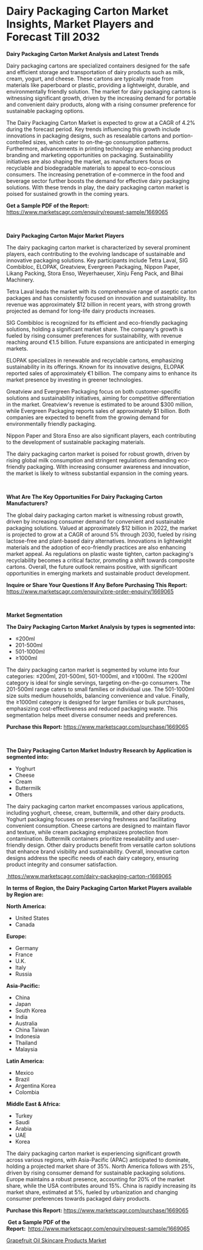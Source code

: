 <p><h1>Dairy Packaging Carton Market Insights, Market Players and Forecast Till 2032</h1></p><p><strong>Dairy Packaging Carton Market Analysis and Latest Trends</strong></p>
<p><p>Dairy packaging cartons are specialized containers designed for the safe and efficient storage and transportation of dairy products such as milk, cream, yogurt, and cheese. These cartons are typically made from materials like paperboard or plastic, providing a lightweight, durable, and environmentally friendly solution. The market for dairy packaging cartons is witnessing significant growth, driven by the increasing demand for portable and convenient dairy products, along with a rising consumer preference for sustainable packaging options.</p><p>The Dairy Packaging Carton Market is expected to grow at a CAGR of 4.2% during the forecast period. Key trends influencing this growth include innovations in packaging designs, such as resealable cartons and portion-controlled sizes, which cater to on-the-go consumption patterns. Furthermore, advancements in printing technology are enhancing product branding and marketing opportunities on packaging. Sustainability initiatives are also shaping the market, as manufacturers focus on recyclable and biodegradable materials to appeal to eco-conscious consumers. The increasing penetration of e-commerce in the food and beverage sector further boosts the demand for effective dairy packaging solutions. With these trends in play, the dairy packaging carton market is poised for sustained growth in the coming years.</p></p>
<p><strong>Get a Sample PDF of the Report:&nbsp;</strong> <a href="https://www.marketscagr.com/enquiry/request-sample/1669065?utm_campaign=3292&utm_medium=2&utm_source=Github&utm_content=ia&utm_term=06042025&utm_id=dairy-packaging-carton">https://www.marketscagr.com/enquiry/request-sample/1669065</a></p>
<p>&nbsp;</p>
<p><strong>Dairy Packaging Carton Major Market Players</strong></p>
<p><p>The dairy packaging carton market is characterized by several prominent players, each contributing to the evolving landscape of sustainable and innovative packaging solutions. Key participants include Tetra Laval, SIG Combibloc, ELOPAK, Greatview, Evergreen Packaging, Nippon Paper, Likang Packing, Stora Enso, Weyerhaeuser, Xinju Feng Pack, and Bihai Machinery.</p><p>Tetra Laval leads the market with its comprehensive range of aseptic carton packages and has consistently focused on innovation and sustainability. Its revenue was approximately $12 billion in recent years, with strong growth projected as demand for long-life dairy products increases.</p><p>SIG Combibloc is recognized for its efficient and eco-friendly packaging solutions, holding a significant market share. The company's growth is fueled by rising consumer preferences for sustainability, with revenue reaching around €1.5 billion. Future expansions are anticipated in emerging markets.</p><p>ELOPAK specializes in renewable and recyclable cartons, emphasizing sustainability in its offerings. Known for its innovative designs, ELOPAK reported sales of approximately €1 billion. The company aims to enhance its market presence by investing in greener technologies.</p><p>Greatview and Evergreen Packaging focus on both customer-specific solutions and sustainability initiatives, aiming for competitive differentiation in the market. Greatview's revenue is estimated to be around $300 million, while Evergreen Packaging reports sales of approximately $1 billion. Both companies are expected to benefit from the growing demand for environmentally friendly packaging.</p><p>Nippon Paper and Stora Enso are also significant players, each contributing to the development of sustainable packaging materials. </p><p>The dairy packaging carton market is poised for robust growth, driven by rising global milk consumption and stringent regulations demanding eco-friendly packaging. With increasing consumer awareness and innovation, the market is likely to witness substantial expansion in the coming years.</p></p>
<p>&nbsp;</p>
<p><strong>What Are The Key Opportunities For Dairy Packaging Carton Manufacturers?</strong></p>
<p><p>The global dairy packaging carton market is witnessing robust growth, driven by increasing consumer demand for convenient and sustainable packaging solutions. Valued at approximately $12 billion in 2022, the market is projected to grow at a CAGR of around 5% through 2030, fueled by rising lactose-free and plant-based dairy alternatives. Innovations in lightweight materials and the adoption of eco-friendly practices are also enhancing market appeal. As regulations on plastic waste tighten, carton packaging's recyclability becomes a critical factor, promoting a shift towards composite cartons. Overall, the future outlook remains positive, with significant opportunities in emerging markets and sustainable product development.</p></p>
<p><strong>Inquire or Share Your Questions If Any Before Purchasing This Report:</strong> <a href="https://www.marketscagr.com/enquiry/pre-order-enquiry/1669065?utm_campaign=3292&utm_medium=2&utm_source=Github&utm_content=ia&utm_term=06042025&utm_id=dairy-packaging-carton">https://www.marketscagr.com/enquiry/pre-order-enquiry/1669065</a></p>
<p>&nbsp;</p>
<p><strong>Market Segmentation</strong></p>
<p><strong>The Dairy Packaging Carton Market Analysis by types is segmented into:</strong></p>
<p><ul><li>≤200ml</li><li>201-500ml</li><li>501-1000ml</li><li>≥1000ml</li></ul></p>
<p><p>The dairy packaging carton market is segmented by volume into four categories: ≤200ml, 201-500ml, 501-1000ml, and ≥1000ml. The ≤200ml category is ideal for single servings, targeting on-the-go consumers. The 201-500ml range caters to small families or individual use. The 501-1000ml size suits medium households, balancing convenience and value. Finally, the ≥1000ml category is designed for larger families or bulk purchases, emphasizing cost-effectiveness and reduced packaging waste. This segmentation helps meet diverse consumer needs and preferences.</p></p>
<p><strong>Purchase this Report:&nbsp;</strong><a href="https://www.marketscagr.com/purchase/1669065?utm_campaign=3292&utm_medium=2&utm_source=Github&utm_content=ia&utm_term=06042025&utm_id=dairy-packaging-carton">https://www.marketscagr.com/purchase/1669065</a></p>
<p>&nbsp;</p>
<p><strong>The Dairy Packaging Carton Market Industry Research by Application is segmented into:</strong></p>
<p><ul><li>Yoghurt</li><li>Cheese</li><li>Cream</li><li>Buttermilk</li><li>Others</li></ul></p>
<p><p>The dairy packaging carton market encompasses various applications, including yoghurt, cheese, cream, buttermilk, and other dairy products. Yoghurt packaging focuses on preserving freshness and facilitating convenient consumption. Cheese cartons are designed to maintain flavor and texture, while cream packaging emphasizes protection from contamination. Buttermilk containers prioritize resealability and user-friendly design. Other dairy products benefit from versatile carton solutions that enhance brand visibility and sustainability. Overall, innovative carton designs address the specific needs of each dairy category, ensuring product integrity and consumer satisfaction.</p></p>
<p><a href="https://www.marketscagr.com/dairy-packaging-carton-r1669065?utm_campaign=3292&utm_medium=2&utm_source=Github&utm_content=ia&utm_term=06042025&utm_id=dairy-packaging-carton">&nbsp;https://www.marketscagr.com/dairy-packaging-carton-r1669065</a></p>
<p><strong>In terms of Region, the Dairy Packaging Carton Market Players available by Region are:</strong></p>
<p>
    <p> <strong> North America: </strong>
        <ul>
            <li>United States</li>
            <li>Canada</li>
        </ul>
        </p> 
    <p> <strong> Europe: </strong>
        <ul>
            <li>Germany</li>
            <li>France</li>
            <li>U.K.</li>
            <li>Italy</li>
            <li>Russia</li>
        </ul>
        </p> 
    <p> <strong> Asia-Pacific: </strong>
        <ul>
            <li>China</li>
            <li>Japan</li>
            <li>South Korea</li>
            <li>India</li>
            <li>Australia</li>
            <li>China Taiwan</li>
            <li>Indonesia</li>
            <li>Thailand</li>
            <li>Malaysia</li>
        </ul>
        </p> 
    <p> <strong> Latin America: </strong>
        <ul>
            <li>Mexico</li>
            <li>Brazil</li>
            <li>Argentina Korea</li>
            <li>Colombia</li>
        </ul>
        </p> 
    <p> <strong> Middle East & Africa: </strong>
        <ul>
            <li>Turkey</li>
            <li>Saudi</li>
            <li>Arabia</li>
            <li>UAE</li>
            <li>Korea</li>
        </ul>
    </p>
    </p>
<p><p>The dairy packaging carton market is experiencing significant growth across various regions, with Asia-Pacific (APAC) anticipated to dominate, holding a projected market share of 35%. North America follows with 25%, driven by rising consumer demand for sustainable packaging solutions. Europe maintains a robust presence, accounting for 20% of the market share, while the USA contributes around 15%. China is rapidly increasing its market share, estimated at 5%, fueled by urbanization and changing consumer preferences towards packaged dairy products.</p></p>
<p><strong>Purchase this Report: </strong><a href="https://www.marketscagr.com/purchase/1669065?utm_campaign=3292&utm_medium=2&utm_source=Github&utm_content=ia&utm_term=06042025&utm_id=dairy-packaging-carton">https://www.marketscagr.com/purchase/1669065</a></p>
<p>&nbsp;<strong>Get a Sample PDF of the Report:&nbsp;&nbsp;</strong><a href="https://www.marketscagr.com/enquiry/request-sample/1669065?utm_campaign=3292&utm_medium=2&utm_source=Github&utm_content=ia&utm_term=06042025&utm_id=dairy-packaging-carton">https://www.marketscagr.com/enquiry/request-sample/1669065</a></p>
<p><strong></strong></p>
<p><p><a href="https://github.com/shafriusizi/Market-Research-Report-List-1/blob/main/grapefruit-oil-skincare-products-market.md?utm_campaign=3292&utm_medium=2&utm_source=Github&utm_content=ia&utm_term=06042025&utm_id=dairy-packaging-carton">Grapefruit Oil Skincare Products Market</a></p></p>